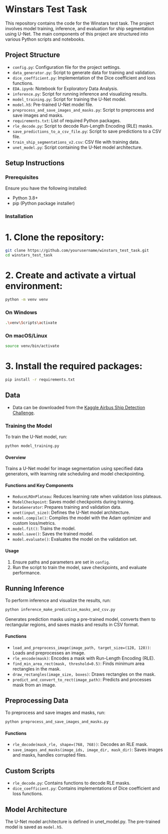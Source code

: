 # Winstars Test Task

This repository contains the code for the Winstars test task. The project involves model training, inference, and evaluation for ship segmentation using U-Net. The main components of this project are structured into various Python scripts and notebooks.

## Project Structure

- `config.py`: Configuration file for the project settings.
- `data_generator.py`: Script to generate data for training and validation.
- `dice_coefficient.py`: Implementation of the Dice coefficient and loss functions.
- `EDA.ipynb`: Notebook for Exploratory Data Analysis.
- `inference.py`: Script for running inference and visualizing results.
- `model_training.py`: Script for training the U-Net model.
- `model.h5`: Pre-trained U-Net model file.
- `preprocess_and_save_images_and_masks.py`: Script to preprocess and save images and masks.
- `requirements.txt`: List of required Python packages.
- `rle_decode.py`: Script to decode Run-Length Encoding (RLE) masks.
- `save_predictions_to_a_csv_file.py`: Script to save predictions to a CSV file.
- `train_ship_segmentations_v2.csv`: CSV file with training data.
- `unet_model.py`: Script containing the U-Net model architecture.

## Setup Instructions

### Prerequisites

Ensure you have the following installed:
- Python 3.8+
- pip (Python package installer)

### Installation


# 1. Clone the repository:
```bash
git clone https://github.com/yourusername/winstars_test_task.git
cd winstars_test_task
```

# 2. Create and activate a virtual environment:
```bash
python -m venv venv
```

### On Windows
```bash
.\venv\Scripts\activate
```

### On macOS/Linux
```bash
source venv/bin/activate
```

# 3. Install the required packages:
```bash
pip install -r requirements.txt
```

## Data
- Data can be downloaded from the [Kaggle Airbus Ship Detection Challenge](https://www.kaggle.com/competitions/airbus-ship-detection/data).

### Training the Model

To train the U-Net model, run:

```bash
python model_training.py
```

#### Overview
Trains a U-Net model for image segmentation using specified data generators, with learning rate scheduling and model checkpointing.

#### Functions and Key Components
- `ReduceLROnPlateau`: Reduces learning rate when validation loss plateaus.
- `ModelCheckpoint`: Saves model checkpoints during training.
- `DataGenerator`: Prepares training and validation data.
- `unet(input_size)`: Defines the U-Net model architecture.
- `model.compile()`: Compiles the model with the Adam optimizer and custom loss/metrics.
- `model.fit()`: Trains the model.
- `model.save()`: Saves the trained model.
- `model.evaluate()`: Evaluates the model on the validation set.

#### Usage
1. Ensure paths and parameters are set in `config`.
2. Run the script to train the model, save checkpoints, and evaluate performance.

## Running Inference

To perform inference and visualize the results, run:

```bash
python inference_make_prediction_masks_and_csv.py
```

Generates prediction masks using a pre-trained model, converts them to rectangular regions, and saves masks and results in CSV format.

#### Functions
- `load_and_preprocess_image(image_path, target_size=(128, 128))`: Loads and preprocesses an image.
- `rle_encode(mask)`: Encodes a mask with Run-Length Encoding (RLE).
- `find_min_area_rect(mask, threshold=0.5)`: Finds minimum area rectangles in the mask.
- `draw_rectangles(image_size, boxes)`: Draws rectangles on the mask.
- `predict_and_convert_to_rect(image_path)`: Predicts and processes mask from an image.

## Preprocessing Data

To preprocess and save images and masks, run:

```bash
python preprocess_and_save_images_and_masks.py
```

#### Functions
- `rle_decode(mask_rle, shape=(768, 768))`: Decodes an RLE mask.
- `save_images_and_masks(image_ids, image_dir, mask_dir)`: Saves images and masks, handles corrupted files.


## Custom Scripts

- `rle_decode.py`: Contains functions to decode RLE masks.
- `dice_coefficient.py`: Contains implementations of Dice coefficient and loss functions.

## Model Architecture
The U-Net model architecture is defined in unet_model.py. The pre-trained model is saved as `model.h5`.